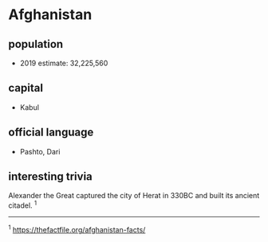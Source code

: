 # Afghanistan

##  population
* 2019 estimate: 32,225,560

##  capital
* Kabul
 
##  official language
* Pashto, Dari

##  interesting trivia
Alexander the Great captured the city of Herat in 330BC and built its ancient citadel. <sup>1</sup>


-----
<sup>1</sup> https://thefactfile.org/afghanistan-facts/


